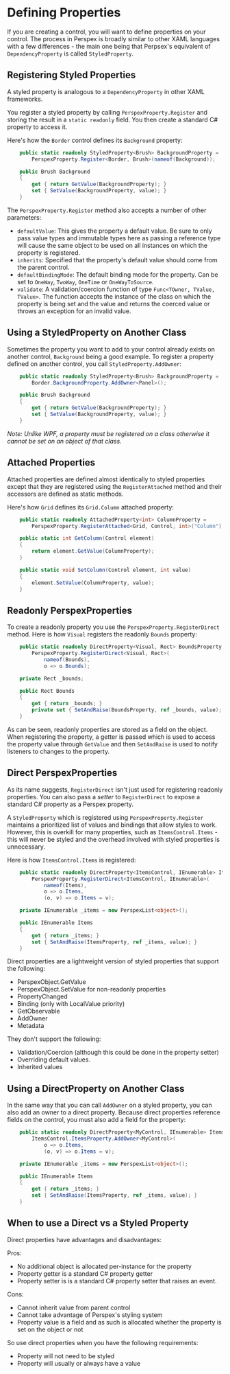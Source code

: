 # Defining Properties

If you are creating a control, you will want to define properties on your
control. The process in Perspex is broadly similar to other XAML languages
with a few differences - the main one being that Perpsex's equivalent of
`DependencyProperty` is called `StyledProperty`.

## Registering Styled Properties

A styled property is analogous to a `DependencyProperty` in other XAML
frameworks.

You register a styled property by calling `PerspexProperty.Register` and
storing the result in a `static readonly` field. You then create a standard C#
property to access it.

Here's how the `Border` control defines its `Background` property:

```c#
    public static readonly StyledProperty<Brush> BackgroundProperty =
        PerspexProperty.Register<Border, Brush>(nameof(Background));

    public Brush Background
    {
        get { return GetValue(BackgroundProperty); }
        set { SetValue(BackgroundProperty, value); }
    }
```

The `PerspexProperty.Register` method also accepts a number of other parameters:

- `defaultValue`: This gives the property a default value. Be sure to only pass
value types and immutable types here as passing a reference type will cause the
same object to be used on all instances on which the property is registered.
- `inherits`: Specified that the property's default value should come from
the parent control.
- `defaultBindingMode`: The default binding mode for the property. Can be set to
`OneWay`, `TwoWay`, `OneTime` or `OneWayToSource`.
- `validate`: A validation/coercion function of type
`Func<TOwner, TValue, TValue>`. The function accepts the instance of the class
on which the property is being set and the value and returns the coerced value
or throws an exception for an invalid value.

## Using a StyledProperty on Another Class

Sometimes the property you want to add to your control already exists on another
control, `Background` being a good example. To register a property defined on
another control, you call `StyledProperty.AddOwner`:


```c#
    public static readonly StyledProperty<Brush> BackgroundProperty =
        Border.BackgroundProperty.AddOwner<Panel>();

    public Brush Background
    {
        get { return GetValue(BackgroundProperty); }
        set { SetValue(BackgroundProperty, value); }
    }
```

*Note: Unlike WPF, a property must be registered on a class otherwise it cannot
be set on an object of that class.*

## Attached Properties

Attached properties are defined almost identically to styled properties except
that they are registered using the `RegisterAttached` method and their accessors
are defined as static methods.

Here's how `Grid` defines its `Grid.Column` attached property:

```c#
    public static readonly AttachedProperty<int> ColumnProperty =
        PerspexProperty.RegisterAttached<Grid, Control, int>("Column");

    public static int GetColumn(Control element)
    {
        return element.GetValue(ColumnProperty);
    }

    public static void SetColumn(Control element, int value)
    {
        element.SetValue(ColumnProperty, value);
    }
```

## Readonly PerspexProperties

To create a readonly property you use the `PerspexProperty.RegisterDirect`
method. Here is how `Visual` registers the readonly `Bounds` property:

```c#
    public static readonly DirectProperty<Visual, Rect> BoundsProperty =
        PerspexProperty.RegisterDirect<Visual, Rect>(
            nameof(Bounds),
            o => o.Bounds);

    private Rect _bounds;

    public Rect Bounds
    {
        get { return _bounds; }
        private set { SetAndRaise(BoundsProperty, ref _bounds, value); }
    }
```

As can be seen, readonly properties are stored as a field on the object. When
registering the property, a getter is passed which is used to access the
property value through `GetValue` and then `SetAndRaise` is used to notify
listeners to changes to the property.

## Direct PerspexProperties

As its name suggests, `RegisterDirect` isn't just used for registering readonly
properties. You can also pass a *setter* to `RegisterDirect` to expose a
standard C# property as a Perspex property.

A `StyledProperty` which is registered using `PerspexProperty.Register`
maintains a prioritized list of values and bindings that allow styles to work.
However, this is overkill for many properties, such as `ItemsControl.Items` -
this will never be styled and the overhead involved with styled properties is
unnecessary.

Here is how `ItemsControl.Items` is registered:

```c#
    public static readonly DirectProperty<ItemsControl, IEnumerable> ItemsProperty =
        PerspexProperty.RegisterDirect<ItemsControl, IEnumerable>(
            nameof(Items),
            o => o.Items,
            (o, v) => o.Items = v);

    private IEnumerable _items = new PerspexList<object>();

    public IEnumerable Items
    {
        get { return _items; }
        set { SetAndRaise(ItemsProperty, ref _items, value); }
    }
```


Direct properties are a lightweight version of styled properties that support
the following:

- PerspexObject.GetValue
- PerspexObject.SetValue for non-readonly properties
- PropertyChanged
- Binding (only with LocalValue priority)
- GetObservable
- AddOwner
- Metadata

They don't support the following:

- Validation/Coercion (although this could be done in the property setter)
- Overriding default values.
- Inherited values

## Using a DirectProperty on Another Class

In the same way that you can call `AddOwner` on a styled property, you can also
add an owner to a direct property. Because direct properties reference fields
on the control, you must also add a field for the property:

```c#
    public static readonly DirectProperty<MyControl, IEnumerable> ItemsProperty =
        ItemsControl.ItemsProperty.AddOwner<MyControl>(
            o => o.Items,
            (o, v) => o.Items = v);

    private IEnumerable _items = new PerspexList<object>();

    public IEnumerable Items
    {
        get { return _items; }
        set { SetAndRaise(ItemsProperty, ref _items, value); }
    }
```

## When to use a Direct vs a Styled Property

Direct properties have advantages and disadvantages:

Pros:
- No additional object is allocated per-instance for the property
- Property getter is a standard C# property getter
- Property setter is is a standard C# property setter that raises an event.

Cons:
- Cannot inherit value from parent control
- Cannot take advantage of Perspex's styling system
- Property value is a field and as such is allocated whether the property is
set on the object or not

So use direct properties when you have the following requirements:
- Property will not need to be styled
- Property will usually or always have a value
